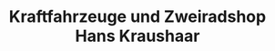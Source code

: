 ---
title: "Kraftfahrzeuge und Zweiradshop Hans Kraushaar"
url: /neuhofen-pfalz/kraftfahrzeuge-und-zweiradshop-hans-kraushaar/
shop: Autohaus
---